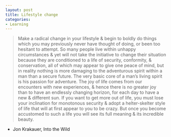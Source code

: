 ```yaml
---
layout: post
title: Lifestyle change
categories:
- Learning
---
```



> Make a radical change in your lifestyle & begin to boldly do things which you may previously never have thought of doing, or been too hesitant to attempt. So many people live within unhappy circumstances & yet will not take the initiative to change their situation because they are conditioned to a life of security, conformity, & conservation, all of which may appear to give one peace of mind, but in reality nothing is more damaging to the adventurous spirit within a man than a secure future. The very basic core of a man’s living spirit is his passion for adventure. The joy of life comes from our encounters with new experiences, & hence there is no greater joy than to have an endlessly changing horizon, for each day to have a new & different sun. If you want to get more out of life, you must lose your inclination for monotonous security & adopt a helter-skelter style of life that will at first appear to you to be crazy. But once you become accustomed to such a life you will see its full meaning & its incredible beauty.

- Jon Krakauer, Into the Wild
